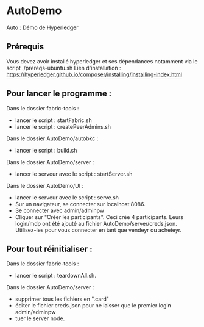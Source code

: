 # AutoDemo
Auto : Démo de Hyperledger

## Prérequis

Vous devez avoir installé hyperledger et ses dépendances notamment via le script ./prereqs-ubuntu.sh
Lien d'installation : https://hyperledger.github.io/composer/installing/installing-index.html

## Pour lancer le programme : 

Dans le dossier fabric-tools :
- lancer le script : startFabric.sh
- lancer le script : createPeerAdmins.sh

Dans le dossier AutoDemo/autobkc :
- lancer le script : build.sh

Dans le dossier AutoDemo/server : 
- lancer le serveur avec le script : startServer.sh

Dans le dossier AutoDemo/UI :
- lancer le serveur avec le script : serve.sh
- Sur un navigateur, se connecter sur localhost:8086.
- Se connecter avec admin/adminpw
- Cliquer sur "Créer les participants". Ceci crée 4 participants. Leurs login/mdp ont été ajouté au fichier AutoDemo/server/creds.json. Utilisez-les pour vous connecter en tant que vendeyr ou acheteyr.

## Pour tout réinitialiser :

Dans le dossier fabric-tools : 
- lancer le script : teardownAll.sh.

Dans le dossier AutoDemo/server :
- supprimer tous les fichiers en ".card"
- éditer le fichier creds.json pour ne laisser que le premier login   admin/adminpw
- tuer le server node.
